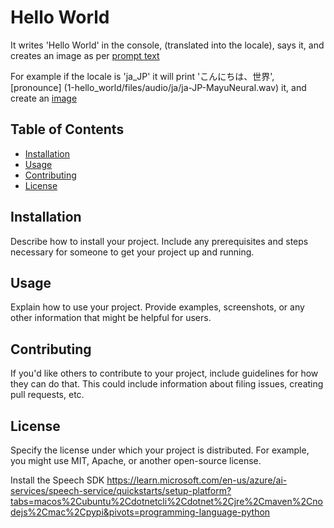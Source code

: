# Hello World

It writes 'Hello World' in the console, (translated into the locale), says it, and creates an image as per [prompt text](1-hello_world/files/prompt_image.txt)


For example if the locale is 'ja_JP' it will print 'こんにちは、世界', [pronounce] (1-hello_world/files/audio/ja/ja-JP-MayuNeural.wav) it, and create an [image](1-hello_world/files/images/JP/dalle3_20231214204519.png)

## Table of Contents

- [Installation](#installation)
- [Usage](#usage)
- [Contributing](#contributing)
- [License](#license)

## Installation

Describe how to install your project. Include any prerequisites and steps necessary for someone to get your project up and running.

## Usage

Explain how to use your project. Provide examples, screenshots, or any other information that might be helpful for users.

## Contributing

If you'd like others to contribute to your project, include guidelines for how they can do that. This could include information about filing issues, creating pull requests, etc.

## License

Specify the license under which your project is distributed. For example, you might use MIT, Apache, or another open-source license.



Install the Speech SDK
https://learn.microsoft.com/en-us/azure/ai-services/speech-service/quickstarts/setup-platform?tabs=macos%2Cubuntu%2Cdotnetcli%2Cdotnet%2Cjre%2Cmaven%2Cnodejs%2Cmac%2Cpypi&pivots=programming-language-python


